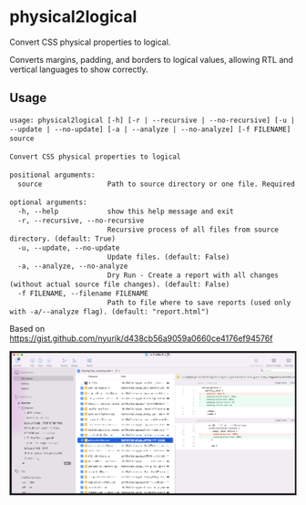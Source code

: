 # physical2logical

Convert CSS physical properties to logical.

Converts margins, padding, and borders to logical values, allowing RTL and vertical languages to show correctly.

## Usage

```commandline
usage: physical2logical [-h] [-r | --recursive | --no-recursive] [-u | --update | --no-update] [-a | --analyze | --no-analyze] [-f FILENAME] source

Convert CSS physical properties to logical

positional arguments:
  source                Path to source directory or one file. Required

optional arguments:
  -h, --help            show this help message and exit
  -r, --recursive, --no-recursive
                        Recursive process of all files from source directory. (default: True)
  -u, --update, --no-update
                        Update files. (default: False)
  -a, --analyze, --no-analyze
                        Dry Run - Create a report with all changes (without actual source file changes). (default: False)
  -f FILENAME, --filename FILENAME
                        Path to file where to save reports (used only with -a/--analyze flag). (default: "report.html")

```

Based on https://gist.github.com/nyurik/d438cb56a9059a0660ce4176ef94576f

![physical2logical-all-files.png](physical2logical-all-files.png)
